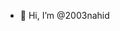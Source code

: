 - 👋 Hi, I’m @2003nahid


<!---
2003nahid/2003nahid is a ✨ special ✨ repository because its `README.md` (this file) appears on your GitHub profile.
You can click the Preview link to take a look at your changes.
--->
